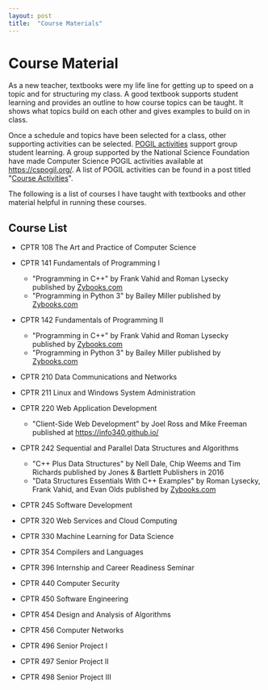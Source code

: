 ```yaml
---
layout: post
title:  "Course Materials"
---
```


# Course Material

As a new teacher, textbooks were my life line for getting up to speed on a topic and for structuring my class.
A good textbook supports student learning and provides an outline to how course topics can be taught.
It shows what topics build on each other and gives examples to build on in class.

Once a schedule and topics have been selected for a class, other supporting activities can be selected.
[POGIL activities](https://www.pogil.org/about-pogil/what-is-pogil) support group student learning.
A group supported by the National Science Foundation have made Computer Science POGIL activities available at <https://cspogil.org/>.
A list of POGIL activities can be found in a post titled "[Course Activities](course-activities)".

The following is a list of courses I have taught with textbooks and other material helpful in running these courses.

## Course List

* CPTR 108 The Art and Practice of Computer Science

* CPTR 141 Fundamentals of Programming I

  * "Programming in C++" by Frank Vahid and Roman Lysecky published by [Zybooks.com](zybooks.com)
  * "Programming in Python 3" by Bailey Miller published by [Zybooks.com](zybooks.com)

* CPTR 142 Fundamentals of Programming II

  * "Programming in C++" by Frank Vahid and Roman Lysecky published by [Zybooks.com](zybooks.com)
  * "Programming in Python 3" by Bailey Miller published by [Zybooks.com](zybooks.com)

* CPTR 210 Data Communications and Networks

* CPTR 211 Linux and Windows System Administration

* CPTR 220 Web Application Development

  * "Client-Side Web Development" by Joel Ross and Mike Freeman published at <https://info340.github.io/>

* CPTR 242 Sequential and Parallel Data Structures and Algorithms

  * "C++ Plus Data Structures" by Nell Dale, Chip Weems and Tim Richards published by Jones & Bartlett Publishers in 2016
  * "Data Structures Essentials With C++ Examples" by Roman Lysecky, Frank Vahid, and Evan Olds published by [Zybooks.com](zybooks.com)

* CPTR 245 Software Development

* CPTR 320 Web Services and Cloud Computing

* CPTR 330 Machine Learning for Data Science

* CPTR 354 Compilers and Languages

* CPTR 396 Internship and Career Readiness Seminar

* CPTR 440 Computer Security

* CPTR 450 Software Engineering

* CPTR 454 Design and Analysis of Algorithms

* CPTR 456 Computer Networks

* CPTR 496 Senior Project I

* CPTR 497 Senior Project II

* CPTR 498 Senior Project III